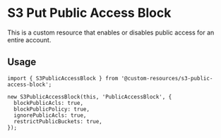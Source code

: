 # S3 Put Public Access Block

This is a custom resource that enables or disables public access for an entire account.

## Usage

    import { S3PublicAccessBlock } from '@custom-resources/s3-public-access-block';

    new S3PublicAccessBlock(this, 'PublicAccessBlock', {
      blockPublicAcls: true,
      blockPublicPolicy: true,
      ignorePublicAcls: true,
      restrictPublicBuckets: true,
    });
